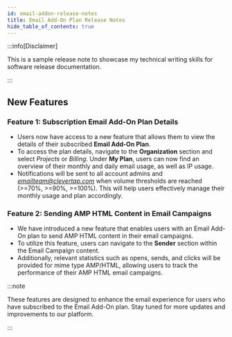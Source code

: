 ```yaml
---
id: email-addon-release-notes
title: Email Add-On Plan Release Notes
hide_table_of_contents: true
---
```


:::info[Disclaimer]

This is a sample release note to showcase my technical writing skills for software release documentation.

:::

## New Features

### Feature 1: Subscription Email Add-On Plan Details

- Users now have access to a new feature that allows them to view the details of their subscribed **Email Add-On Plan**.
- To access the plan details, navigate to the **Organization** section and select *Projects* or *Billing*. Under **My Plan**, users can now find an overview of their monthly and daily email usage, as well as IP usage.
- Notifications will be sent to all account admins and *emailteam@clevertap.com* when volume thresholds are reached (>=70%, >=90%, >=100%). This will help users effectively manage their monthly usage and plan accordingly.

### Feature 2: Sending AMP HTML Content in Email Campaigns

- We have introduced a new feature that enables users with an Email Add-On plan to send AMP HTML content in their email campaigns.
- To utilize this feature, users can navigate to the **Sender** section within the Email Campaign content.
- Additionally, relevant statistics such as opens, sends, and clicks will be provided for mime type AMP/HTML, allowing users to track the performance of their AMP HTML email campaigns.

:::note

These features are designed to enhance the email experience for users who have subscribed to the Email Add-On plan. Stay tuned for more updates and improvements to our platform.

:::